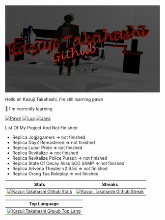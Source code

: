 <a href=https://github.com/KzjTkshi/KzjTkshi><img src="./Kazujieh.png" align=center></img></a>
<p align=left>Hello im Kazuji Takahashi, i'm still learning pawn <p>

:page_with_curl: I'm currently learning

[![Pawn](https://img.shields.io/badge/Pawn-samp)](https://sa-mp.co.id/)
[![Lua](https://img.shields.io/badge/Lua-Fivem)](https://fivem.net/)
[![Java](https://img.shields.io/badge/java-%23ED8B00.svg?style=for-the-badge&logo=java&logoColor=white)](https://www.java.com/)

List Of My Project And Not Finished
- Replica Jogjagamers => not finished
- Replica DayZ Remastered => not finished
- Replica Lunar Pride => not finished
- Replica Revitalize => not finished
- Replica Revitalize Police Pursuit => not finished
- Replica State Of Decay Alias SOD SAMP => not finished
- Replica Arivena Theater v2.9.5c => not finished
- Replica Orang Tua Roleplay => not finished

|                                                                                       Stats                                                                                                              |                                                                                       Streaks                                                                                                             |
| -------------------------------------------------------------------------------------------------------------------------------------------------------------------------------------------------------- | --------------------------------------------------------------------------------------------------------------------------------------------------------------------------------------------------------- |
| [![Kazuji Takahashi Github Stats](https://github-readme-stats.vercel.app/api?username=KzjTkshi&show_icons=true&title_color=76F1EE&icon_color=76F1FE&text_color=000000&bg_color=FFFFFF)](https://github.com/KzjTkshi) | [![Kazuji Takahashi Github Streak](http://github-readme-streak-stats.herokuapp.com?user=KzjTkshi&theme=white&hide_border=true&date_format=j%20M%5B%20Y%5D&ring=FFFFFF&currStreakLabel=FFFFFF)](https://github.com/KzjTkshi) |

|                                                                                       Top Language                                                                                                       |
| -------------------------------------------------------------------------------------------------------------------------------------------------------------------------------------------------------- |
| [![Kazuji Takahashi Gituub Top Lang](https://github-readme-stats.vercel.app/api/top-langs?username=KzjTkshi&show_icons=true&locale=en&bg_color=ffffff&text_color=000001&layout=compact)](https://github.com/KzjTkshi) |
</body>

 
<!--
**KzjTkshi/KzjTkshi** is a ✨ _special_ ✨ repository because its `README.md` (this file) appears on your GitHub profile.

Here are some ideas to get you started:

- 🔭 I’m currently working on ...
- 🌱 I’m currently learning ...
- 👯 I’m looking to collaborate on ...
- 🤔 I’m looking for help with ...
- 💬 Ask me about ...
- 📫 How to reach me: ...
- 😄 Pronouns: ...
- ⚡ Fun fact: ...
-->


